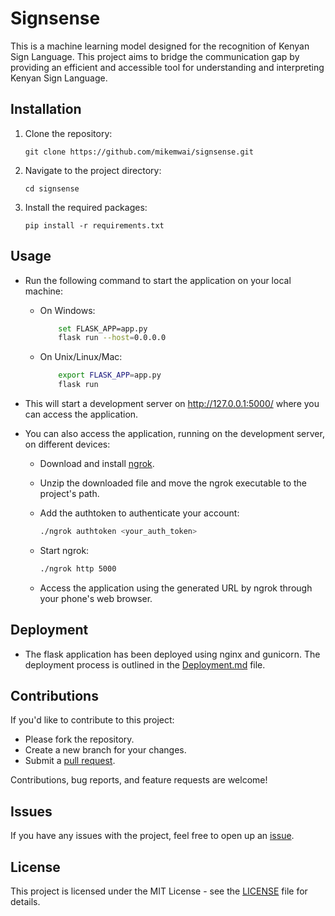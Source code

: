 # Signsense

This is a machine learning model designed for the recognition of Kenyan Sign Language. This project aims to bridge the communication gap by providing an efficient and accessible tool for understanding and interpreting Kenyan Sign Language.

## Installation

1. Clone the repository:
    ```
    git clone https://github.com/mikemwai/signsense.git
    ```
2. Navigate to the project directory:
    ```
    cd signsense
    ```
3. Install the required packages:
    ```
    pip install -r requirements.txt
    ```

## Usage

- Run the following command to start the application on your local machine:

  - On Windows:

    ```sh
        set FLASK_APP=app.py
        flask run --host=0.0.0.0
    ```

  - On Unix/Linux/Mac:

    ```sh
        export FLASK_APP=app.py
        flask run
    ```

- This will start a development server on http://127.0.0.1:5000/ where you can access the application.
- You can also access the application, running on the development server, on different devices:
  - Download and install [ngrok](https://ngrok.com/download).
  - Unzip the downloaded file and move the ngrok executable to the project's path.
  - Add the authtoken to authenticate your account:
    ```sh
    ./ngrok authtoken <your_auth_token>
    ```
    
  - Start ngrok:
    ```sh
    ./ngrok http 5000
    ```
    
  - Access the application using the generated URL by ngrok through your phone's web browser.

## Deployment

- The flask application has been deployed using nginx and gunicorn. The deployment process is outlined in the [Deployment.md](Deployment.md) file.

## Contributions

If you'd like to contribute to this project:

- Please fork the repository.
- Create a new branch for your changes.
- Submit a [pull request](https://github.com/mikemwai/signsense/pulls).

Contributions, bug reports, and feature requests are welcome!

## Issues

If you have any issues with the project, feel free to open up an [issue](https://github.com/mikemwai/signsense/issues).

## License

This project is licensed under the MIT License - see the [LICENSE](LICENSE.txt) file for details.